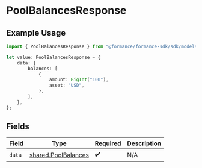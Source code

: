 # PoolBalancesResponse

## Example Usage

```typescript
import { PoolBalancesResponse } from "@formance/formance-sdk/sdk/models/shared";

let value: PoolBalancesResponse = {
    data: {
        balances: [
            {
                amount: BigInt("100"),
                asset: "USD",
            },
        ],
    },
};
```

## Fields

| Field                                                             | Type                                                              | Required                                                          | Description                                                       |
| ----------------------------------------------------------------- | ----------------------------------------------------------------- | ----------------------------------------------------------------- | ----------------------------------------------------------------- |
| `data`                                                            | [shared.PoolBalances](../../../sdk/models/shared/poolbalances.md) | :heavy_check_mark:                                                | N/A                                                               |